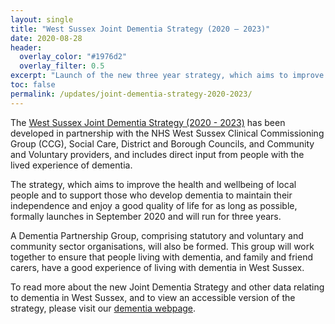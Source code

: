 ```yaml
---
layout: single
title: "West Sussex Joint Dementia Strategy (2020 – 2023)"
date: 2020-08-28
header:
  overlay_color: "#1976d2"
  overlay_filter: 0.5
excerpt: "Launch of the new three year strategy, which aims to improve the health and wellbeing of people with dementia, and their family and friend carers, in West Sussex."
toc: false
permalink: /updates/joint-dementia-strategy-2020-2023/
---
```


The [West Sussex Joint Dementia Strategy (2020 - 2023)](/assets/ageing-well/dementia-strategy-2020-2023-v14.pdf) has been developed in partnership with the NHS West Sussex Clinical Commissioning Group (CCG), Social Care, District and Borough Councils, and Community and Voluntary providers, and includes direct input from people with the lived experience of dementia.

The strategy, which aims to improve the health and wellbeing of local people and to support those who develop dementia to maintain their independence and enjoy a good quality of life for as long as possible, formally launches in September 2020 and will run for three years. 

A Dementia Partnership Group, comprising statutory and voluntary and community sector organisations, will also be formed. This group will work together to ensure that people living with dementia, and family and friend carers, have a good experience of living with dementia in West Sussex.

To read more about the new Joint Dementia Strategy and other data relating to dementia in West Sussex, and to view an accessible version of the strategy, please visit our [dementia webpage](/ageing-well/dementia/). 
